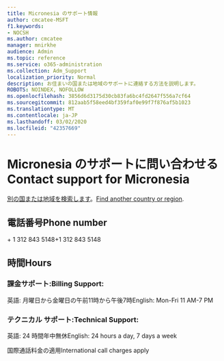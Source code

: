 ```yaml
---
title: Micronesia のサポート情報
author: cmcatee-MSFT
f1.keywords:
- NOCSH
ms.author: cmcatee
manager: mnirkhe
audience: Admin
ms.topic: reference
ms.service: o365-administration
ms.collection: Adm_Support
localization_priority: Normal
description: お住まいの国または地域のサポートに連絡する方法を説明します。
ROBOTS: NOINDEX, NOFOLLOW
ms.openlocfilehash: 3856d6d3175d30cb83fa6bc4fd2647f556a7cf64
ms.sourcegitcommit: 812aab5f58eed4bf359faf0e99f7f876af5b1023
ms.translationtype: MT
ms.contentlocale: ja-JP
ms.lasthandoff: 03/02/2020
ms.locfileid: "42357669"
---
```

# <a name="contact-support-for-micronesia"></a><span data-ttu-id="ae763-103">Micronesia のサポートに問い合わせる</span><span class="sxs-lookup"><span data-stu-id="ae763-103">Contact support for Micronesia</span></span>

<span data-ttu-id="ae763-104">[別の国または地域を検索します](../contact-support-for-business-products.md)。</span><span class="sxs-lookup"><span data-stu-id="ae763-104">[Find another country or region](../contact-support-for-business-products.md).</span></span>

## <a name="phone-number"></a><span data-ttu-id="ae763-105">電話番号</span><span class="sxs-lookup"><span data-stu-id="ae763-105">Phone number</span></span>
<span data-ttu-id="ae763-106">+ 1 312 843 5148</span><span class="sxs-lookup"><span data-stu-id="ae763-106">+1 312 843 5148</span></span>

## <a name="hours"></a><span data-ttu-id="ae763-107">時間</span><span class="sxs-lookup"><span data-stu-id="ae763-107">Hours</span></span>
### <a name="billing-support"></a><span data-ttu-id="ae763-108">課金サポート:</span><span class="sxs-lookup"><span data-stu-id="ae763-108">Billing Support:</span></span>

<span data-ttu-id="ae763-109">英語: 月曜日から金曜日の午前11時から午後7時</span><span class="sxs-lookup"><span data-stu-id="ae763-109">English: Mon-Fri 11 AM-7 PM</span></span>

### <a name="technical-support"></a><span data-ttu-id="ae763-110">テクニカル サポート:</span><span class="sxs-lookup"><span data-stu-id="ae763-110">Technical Support:</span></span>

<span data-ttu-id="ae763-111">英語: 24 時間年中無休</span><span class="sxs-lookup"><span data-stu-id="ae763-111">English: 24 hours a day, 7 days a week</span></span>

<span data-ttu-id="ae763-112">国際通話料金の適用</span><span class="sxs-lookup"><span data-stu-id="ae763-112">International call charges apply</span></span>
